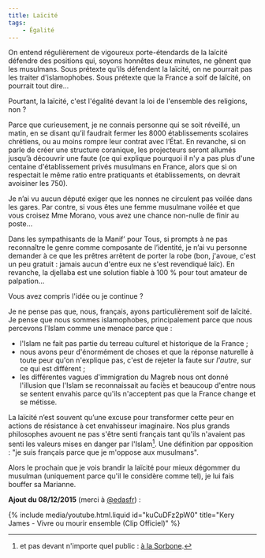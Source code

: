 ```yaml
---
title: Laïcité
tags:
    - Égalité
---
```


On entend régulièrement de vigoureux porte-étendards de la laïcité défendre des
positions qui, soyons honnêtes deux minutes, ne gênent que les musulmans. Sous
prétexte qu'ils défendent la laïcité, on ne pourrait pas les traiter
d'islamophobes. Sous prétexte que la France a soif de laïcité, on pourrait tout
dire…

Pourtant, la laïcité, c'est l'égalité devant la loi de l'ensemble des religions,
non ?

<!-- more -->

Parce que curieusement, je ne connais personne qui se soit réveillé, un matin,
en se disant qu’il faudrait fermer les 8000 établissements scolaires chrétiens,
ou au moins rompre leur contrat avec l’État. En revanche, si on parle de créer
une structure coranique, les projecteurs seront allumés jusqu’à découvrir une
faute (ce qui explique pourquoi il n'y a pas plus d'une centaine d'établissement
privés musulmans en France, alors que si on respectait le même ratio entre
pratiquants et établissements, on devrait avoisiner les 750).

Je n’ai vu aucun député exiger que les nonnes ne circulent pas voilée dans les
gares. Par contre, si vous êtes une femme musulmane voilée et que vous croisez
Mme Morano, vous avez une chance non-nulle de finir au poste…

Dans les sympathisants de la Manif’ pour Tous, si prompts à ne pas reconnaître
le genre comme composante de l’identité, je n’ai vu personne demander à ce que
les prêtres arrêtent de porter la robe (bon, j'avoue, c'est un peu
gratuit&nbsp;: jamais aucun d'entre eux ne s'est revendiqué laïc). En revanche,
la djellaba est une solution fiable à 100 % pour tout amateur de palpation…

Vous avez compris l'idée ou je continue ?

Je ne pense pas que, nous, français, ayons particulièrement soif de laïcité. Je
pense que nous sommes islamophobes, principalement parce que nous percevons
l'Islam comme une menace parce que :

-   l'Islam ne fait pas partie du terreau culturel et historique de la France ;
-   nous avons peur d'énormément de choses et que la réponse naturelle à toute
    peur qu'on n'explique pas, c'est de rejeter la faute sur _l'autre_, sur ce
    qui est différent ;
-   les différentes vagues d'immigration du Magreb nous ont donné l'illusion que
    l'Islam se reconnaissait au faciès et beaucoup d'entre nous se sentent
    envahis parce qu'ils n'acceptent pas que la France change et se métisse.

La laïcité n’est souvent qu’une excuse pour transformer cette peur en actions de
résistance à cet envahisseur imaginaire. Nos plus grands philosophes avouent ne
pas s'être senti français tant qu'ils n'avaient pas senti les valeurs mises en
danger par l'Islam[^1]. Une définition par opposition : "je suis français parce
que je m'oppose aux musulmans".

[^1]:

    et pas devant n'importe quel public :
    [à la Sorbone](http://lmsi.net/Dehors-dehoooooooors).

Alors le prochain que je vois brandir la laïcité pour mieux dégommer du musulman
(uniquement parce qu'il le considère comme tel), je lui fais bouffer sa
Marianne.

**Ajout du 08/12/2015** (merci à
[@edasfr](https://twitter.com/edasfr/status/685561808036474880))&nbsp;:

{% include media/youtube.html.liquid id="kuCuDFz2pW0" title="Kery James - Vivre ou mourir ensemble (Clip Officiel)" %}
